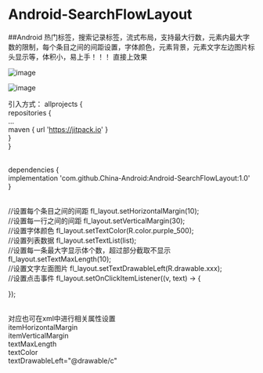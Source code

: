 # Android-SearchFlowLayout
##Android
热门标签，搜索记录标签，流式布局，支持最大行数，元素内最大字数的限制，每个条目之间的间距设置，字体颜色，元素背景，元素文字左边图片标头显示等，体积小，易上手！！！
直接上效果

![image](https://user-images.githubusercontent.com/65054178/188781377-f76727d4-8322-4332-b5ae-6dc3216cdde7.png)

![image](https://user-images.githubusercontent.com/65054178/188769198-ba297d3b-1d79-4bc1-bfca-474ca9b51bd8.png)

引入方式：
allprojects {
	<br>repositories {
		<br>...
		<br>maven { url 'https://jitpack.io' }
		<br>}
	   <br> }
   
 <br> dependencies {
	       <br> implementation 'com.github.China-Android:Android-SearchFlowLayout:1.0'
	<br>}
  
  <br>//设置每个条目之间的间距
  fl_layout.setHorizontalMargin(10);
  <br>//设置每一行之间的间距
  fl_layout.setVerticalMargin(30);
  <br>//设置字体颜色
  fl_layout.setTextColor(R.color.purple_500);
  <br>//设置列表数据
  fl_layout.setTextList(list);
  <br>//设置每一条最大字显示体个数，超过部分截取不显示
  fl_layout.setTextMaxLength(10);
  <br>//设置文字左面图片
  fl_layout.setTextDrawableLeft(R.drawable.xxx);
  <br>//设置点击事件
  fl_layout.setOnClickItemListener((v, text) -> {

  });
  
  <br>对应也可在xml中进行相关属性设置
  <br>itemHorizontalMargin
  <br>itemVerticalMargin
  <br>textMaxLength
  <br>textColor
  <br>textDrawableLeft="@drawable/c"
  
  
